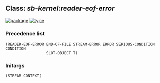 ## Class: ***sb-kernel:reader-eof-error***
[![package](https://img.shields.io/badge/Package-SB--KERNEL-5f9ea0.svg?style=social&colorA=999999)](../) [![type](https://img.shields.io/badge/Type-Class-5f9ea0.svg?style=social&colorA=999999)](../#class) 
### Precedence list
```
(READER-EOF-ERROR END-OF-FILE STREAM-ERROR ERROR SERIOUS-CONDITION CONDITION
                  SLOT-OBJECT T)
```
### Initargs
```
(STREAM CONTEXT)
```
